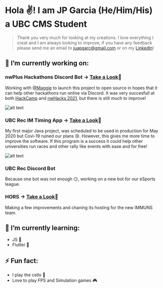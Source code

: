 # Hola ✌! I am JP Garcia (He/Him/His) a UBC CMS Student

> Thank you very much for looking at my creations. I love everything I creat and I am always looking to improve, if you have any feedback please send me an email to [juapgarc@gmail.com](mailto:juapgarc@gmail.com) or on my [LinkedIn](https://www.linkedin.com/in/juan-pablo-g-537832113/)!

## 🔭 I’m currently working on:
### nwPlus Hackathons Discord Bot -> [Take a Look](https://github.com/nwplus/nwPlus_discord_bot)👀
Working with [@Maggie](https://github.com/mwang2000) to launch this project to open source in hopes that it can help other hackathons run online via Discord.
It was very succesfull at both [HackCamp](https://hackcamp.nwplus.io/) and [nwHacks 2021](https://www.nwhacks.io/), but there is still much to improve!

![alt text](https://img.shields.io/github/last-commit/nwPlus/nwPlus_Discord_bot?style=plastic)
### UBC Rec IM Timing App -> [Take a Look](https://github.com/JPGarCar/StormTheWallTimingApp)👀
My first major Java project, was scheduled to be used in production for May 2020 but Covi-19 ruined our plans 😢. However, this gives me more time to improve the software.
If this program is a success it could help other universities run races and other rally like events with ease and for free!

![alt text](https://img.shields.io/github/last-commit/JPGarCar/StormTheWallTimingApp?style=plastic)
### UBC Rec Discord Bot
Because one bot was not enough 😏, working on a new bot for our eSports league.

### HORS -> [Take a Look](https://github.com/JPGarCar/HORS)👀
Making a few improvements and chaning its hosting for the new IMMUNS team.

## 🌱 I’m currently learning:
- JS 👀
- Flutter 🤩

## ⚡ Fun fact:
- I play the cello 🎻
- Love to play FPS and Simulation games 🎮
